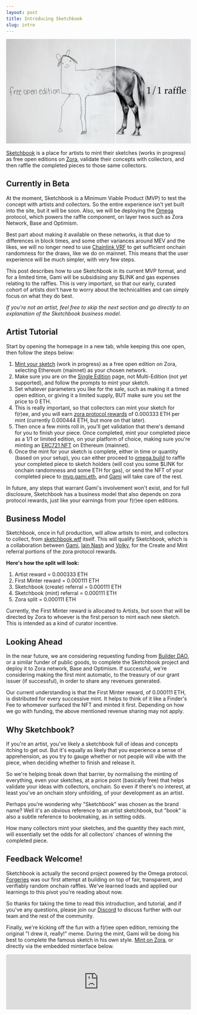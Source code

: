 ```yaml
---
layout: post
title: Introducing Sketchbook
slug: intro
---
```


![](https://github.com/0xigami/sketchbook/blob/master/assets/images/comics/sketchbook-intro.jpg?raw=true)

[Sketchbook](https://sketchbook.wtf) is a place for artists to mint their sketches (works in progress) as free open editions on [Zora](https://zora.co), validate their concepts with collectors, and then raffle the completed pieces to those same collectors.

## Currently in Beta

At the moment, Sketchbook is a Minimum Viable Product (MVP) to test the concept with artists and collectors. So the entire experience isn't yet built into the site, but it will be soon. Also, we will be deploying the [Omega](https://omega.build) protocol, which powers the raffle component, on layer twos such as Zora Network, Base and Optimism.

Best part about making it available on these networks, is that due to differences in block times, and some other variances around MEV and the likes, we will no longer need to use [Chainlink VRF](https://chain.link/vrf) to get sufficient onchain randomness for the draws, like we do on mainnet. This means that the user experience will be much simpler, with very few steps.

This post describes how to use Sketchbook in its current MVP format, and for a limited time, Gami will be subsidising any $LINK and gas expenses relating to the raffles. This is very important, so that our early, curated cohort of artists don't have to worry about the technicalities and can simply focus on what they do best.

*If you're not an artist, feel free to skip the next section and go directly to an explanation of the Sketchbook business model.*

## Artist Tutorial

Start by opening the homepage in a new tab, while keeping this one open, then follow the steps below:

1. [Mint your sketch](https://zora.co/create/single-edition) (work in progress) as a free open edition on Zora, selecting Ethereum (mainnet) as your chosen network.
2. Make sure you are on the [Single Edition](https://zora.co/create/single-edition) page, not Multi-Edition (not yet supported), and follow the prompts to mint your sketch.
3. Set whatever parameters you like for the sale, such as making it a timed open edition, or giving it a limited supply, BUT make sure you set the price to 0 ETH. 
4. This is really important, so that collectors can mint your sketch for f\(r\)ee, and you will earn [zora protocol rewards](https://support.zora.co/en/articles/8192123-understanding-protocol-rewards-on-zora) of 0.000333 ETH per mint (currently 0.000444 ETH, but more on that later).
5.  Then once a few mints roll in, you'll get validation that there's demand for you to finish your piece. Once completed, mint your completed piece as a 1/1 or limited edition, on your platform of choice, making sure you're minting an [ERC721 NFT](https://ethereum.org/en/developers/docs/standards/tokens/erc-721/) on Ethereum (mainnet).
6.  Once the mint for your sketch is complete, either in time or quantity (based on your setup), you can either proceed to [omega.build](https://omega.build) to raffle your completed piece to sketch holders (will cost you some $LINK for onchain randomness and some ETH for gas), or send the NFT of your completed piece to [mvp.gami.eth](https://etherscan.io/address/0x7F72a611fF56e930a61d8c34BD68D7a830506D03), and [Gami](https://gami.wtf) will take care of the rest.

In future, any steps that warrant Gami's involvement won't exist, and for full disclosure, Sketchbook has a business model that also depends on zora protocol rewards, just like your earnings from your f\(r\)ee open editions. 

## Business Model

Sketchbook, once in full production, will allow artists to mint, and collectors to collect, from [sketchbook.wtf](https://sketchbook.wtf) itself. This will qualify Sketchbook, which is a collaboration between [Gami](https://twitter.com/0xigami), [Iain Nash](https://twitter.com/isiain) and [Volky](https://twitter.com/volkyeth), for the Create and Mint referral portions of the zora protocol rewards.

**Here's how the split will look:**

1. Artist reward = 0.000333 ETH
2. First Minter reward = 0.000111 ETH
3. Sketchbook (create) referral = 0.000111 ETH
4. Sketchbook (mint) referral = 0.000111 ETH
5. Zora split = 0.000111 ETH

Currently, the First Minter reward is allocated to Artists, but soon that will be directed by Zora to whoever is the first person to mint each new sketch. This is intended as a kind of curator incentive. 

## Looking Ahead

In the near future, we are considering requesting funding from [Builder DAO](https://nouns.build/dao/ethereum/0xdf9b7d26c8fc806b1ae6273684556761ff02d422?tab=activity), or a similar funder of public goods, to complete the Sketchbook project and deploy it to Zora network, Base and Optimism. If successful, we're considering making the first mint automatic, to the treasury of our grant issuer (if successful), in order to share any revenues generated.

Our current understanding is that the First Minter reward, of 0.000111 ETH, is distributed for every successive mint. It helps to think of it like a Finder's Fee to whomever surfaced the NFT and minted it first. Depending on how we go with funding, the above mentioned revenue sharing may not apply. 

## Why Sketchbook?

If you're an artist, you've likely a sketchbook full of ideas and concepts itching to get out. But it's equally as likely that you experience a sense of apprehension, as you try to gauge whether or not people will vibe with the piece, when deciding whether to finish and release it.

So we're helping break down that barrier, by normalising the minting of everything, even your sketches, at a price point (basically free) that helps validate your ideas with collectors, onchain. So even if there's no interest, at least you've an onchain story unfolding, of your development as an artist.

Perhaps you're wondering why "Sketchbook" was chosen as the brand name? Well it's an obvious reference to an artist sketchbook, but "book" is also a subtle reference to bookmaking, as in setting odds. 

How many collectors mint your sketches, and the quantity they each mint, will essentially set the odds for all collectors' chances of winning the completed piece. 

## Feedback Welcome!

Sketchbook is actually the second project powered by the Omega protocol. [Forgeries](https://forgeries.wtf) was our first attempt at building on top of fair, transparent, and verifiably random onchain raffles. We've learned loads and applied our learnings to this pivot you're reading about now. 

So thanks for taking the time to read this introduction, and tutorial, and if you've any questions, please join our [Discord](https://discord.gg/2ZrssBNbp2) to discuss further with our team and the rest of the community.

Finally, we're kicking off the fun with a f\(r\)ee open edition, remixing the original "I drew it, really!" meme. During the mint, Gami will be doing his best to complete the famous sketch in his own style. [Mint on Zora](https://zora.co/collect/eth:0x270c9268087d5cacd59de181af59ac9a507a6903), or directly via the embedded minterface below.

<div style="border-radius:4px;overflow:hidden;max-width:600px;margin:0 auto;background-color:white"><iframe id="embed" width="100%" style="width:1px;min-width:100%;" frameBorder="0" src="https://zora.co/editions/eth:0x270c9268087d5cacd59de181af59ac9a507a6903/frame?padding=0px&mediaPadding=0px&showDetails=true&theme=light&showMedia=true&showCollectors=false&showMintingUI=true"></iframe></div><script src="https://cdnjs.cloudflare.com/ajax/libs/iframe-resizer/4.3.2/iframeResizer.min.js" integrity="sha512-dnvR4Aebv5bAtJxDunq3eE8puKAJrY9GBJYl9GC6lTOEC76s1dbDfJFcL9GyzpaDW4vlI/UjR8sKbc1j6Ynx6w==" crossorigin="anonymous" referrerpolicy="no-referrer"></script><script>iFrameResize({ log: false, heightCalculationMethod: 'taggedElement' }, '#embed')</script>
